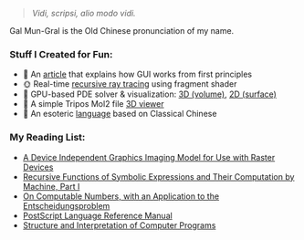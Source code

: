 > *Vidi, scripsi, alio modo vidi.*

Gal Mun-Gral is the Old Chinese pronunciation of my name.

### Stuff I Created for Fun:
- 📜 An [article](https://galmungral.github.io/sigui/) that explains how GUI works from first principles
- 🌞 Real-time [recursive ray tracing](https://galmungral.github.io/gl-raytracer/) using fragment shader
- 🌌 GPU-based PDE solver & visualization: [3D (volume)](https://galmungral.github.io/fdm-3d/), [2D (surface)](https://galmungral.github.io/fdm-2d/)
- 🧬 A simple Tripos Mol2 file [3D viewer](https://galmungral.github.io/mol-renderer)
- 🔣 An esoteric [language](https://galmungral.github.io/hanbun-lang/) based on Classical Chinese

### My Reading List:
- [A Device Independent Graphics Imaging Model for Use with Raster Devices](https://dl.acm.org/doi/pdf/10.1145/800064.801297)
- [Recursive Functions of Symbolic Expressions and Their Computation by Machine, Part I](https://dl.acm.org/doi/pdf/10.1145/367177.367199)
- [On Computable Numbers, with an Application to the Entscheidungsproblem](https://www.cs.virginia.edu/~robins/Turing_Paper_1936.pdf)
- [PostScript Language Reference Manual](https://www.adobe.com/jp/print/postscript/pdfs/PLRM.pdf)
- [Structure and Interpretation of Computer Programs](https://mitp-content-server.mit.edu/books/content/sectbyfn/books_pres_0/6515/sicp.zip/full-text/book/book-Z-H-4.html#%25_toc_start)
